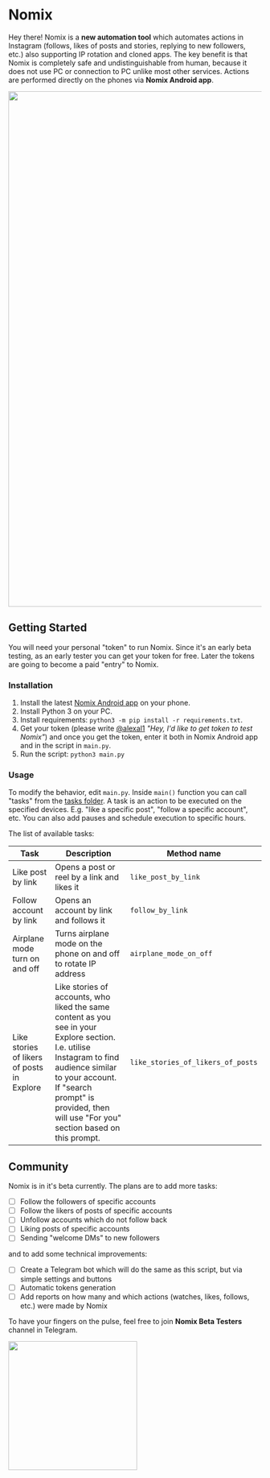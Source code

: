 # Nomix
Hey there! Nomix is a **new automation tool** which automates actions in Instagram (follows, likes of posts and stories, replying to new followers, etc.) also supporting IP rotation and cloned apps. The key benefit is that Nomix is completely safe and undistinguishable from human, because it does not use PC or connection to PC unlike most other services. Actions are performed directly on the phones via **Nomix Android app**.

<img width="1024" src="https://github.com/nomix-ai/Nomix/assets/22825859/10af07ca-0ce1-47b7-bc46-653a3ec23ad2">

## Getting Started
You will need your personal "token" to run Nomix. Since it's an early beta testing, as an early tester you can get your token for free. Later the tokens are going to become a paid "entry" to Nomix.

### Installation
1. Install the latest [Nomix Android app](https://drive.google.com/drive/u/0/folders/1fA84Ahwz-pGTVDaI41gHYxL4SfVsYG0L) on your phone.
2. Install Python 3 on your PC.
3. Install requirements: `python3 -m pip install -r requirements.txt`.
4. Get your token (please write [@alexal1](https://t.me/alexal1) *"Hey, I'd like to get token to test Nomix"*) and once you get the token, enter it both in Nomix Android app and in the script in `main.py`.
6. Run the script: `python3 main.py`

### Usage
To modify the behavior, edit `main.py`. Inside `main()` function you can call "tasks" from the [tasks folder](https://github.com/nomix-ai/Nomix/tree/master/tasks). A task is an action to be executed on the specified devices. E.g. "like a specific post", "follow a specific account", etc. You can also add pauses and schedule execution to specific hours.

The list of available tasks:

|            Task             |                          Description                           |      Method name      |
|-----------------------------|----------------------------------------------------------------|-----------------------|
|Like post by link            |Opens a post or reel by a link and likes it                     |`like_post_by_link`    |
|Follow account by link       |Opens an account by link and follows it                         |`follow_by_link`       |
|Airplane mode turn on and off|Turns airplane mode on the phone on and off to rotate IP address|`airplane_mode_on_off` |
|Like stories of likers of posts in Explore|Like stories of accounts, who liked the same content as you see in your Explore section. I.e. utilise Instagram to find audience similar to your account. If "search prompt" is provided, then will use "For you" section based on this prompt.|`like_stories_of_likers_of_posts`|

## Community
Nomix is in it's beta currently. The plans are to add more tasks:
- [ ] Follow the followers of specific accounts
- [ ] Follow the likers of posts of specific accounts
- [ ] Unfollow accounts which do not follow back
- [ ] Liking posts of specific accounts
- [ ] Sending "welcome DMs" to new followers

and to add some technical improvements:
- [ ] Create a Telegram bot which will do the same as this script, but via simple settings and buttons
- [ ] Automatic tokens generation
- [ ] Add reports on how many and which actions (watches, likes, follows, etc.) were made by Nomix

To have your fingers on the pulse, feel free to join **Nomix Beta Testers** channel in Telegram.

<a href="https://t.me/nomixai">
  <img width="256" src="https://github.com/nomix-ai/Nomix/assets/22825859/ebc1fa64-a5e9-4d5f-9b99-7366761640da">
</a>
